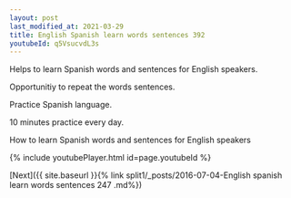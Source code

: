 ```yaml
---
layout: post
last_modified_at: 2021-03-29
title: English Spanish learn words sentences 392 
youtubeId: q5VsucvdL3s
---
```

 
 
Helps to learn Spanish words and sentences for English speakers.

Opportunitiy to repeat the words sentences. 

Practice Spanish language. 
 
10 minutes practice every day. 
 
How to learn Spanish words and sentences for English speakers 
 
{% include youtubePlayer.html id=page.youtubeId %}
 
 
[Next]({{ site.baseurl }}{% link  split1/_posts/2016-07-04-English spanish learn words sentences 247 .md%})
 
